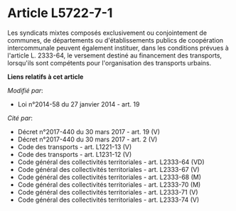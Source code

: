 # Article L5722-7-1

Les syndicats mixtes composés exclusivement ou conjointement de communes, de départements ou d'établissements publics de
coopération intercommunale peuvent également instituer, dans les conditions prévues à l'article L. 2333-64, le versement
destiné au financement des transports, lorsqu'ils sont compétents pour l'organisation des transports urbains.

**Liens relatifs à cet article**

_Modifié par_:

  - Loi n°2014-58 du 27 janvier 2014 - art. 19

_Cité par_:

  - Décret n°2017-440 du 30 mars 2017 - art. 19 (V)
  - Décret n°2017-440 du 30 mars 2017 - art. 2 (V)
  - Code des transports - art. L1221-13 (V)
  - Code des transports - art. L1231-12 (V)
  - Code général des collectivités territoriales - art. L2333-64 (VD)
  - Code général des collectivités territoriales - art. L2333-67 (V)
  - Code général des collectivités territoriales - art. L2333-68 (M)
  - Code général des collectivités territoriales - art. L2333-70 (M)
  - Code général des collectivités territoriales - art. L2333-71 (V)
  - Code général des collectivités territoriales - art. L2333-74 (V)

